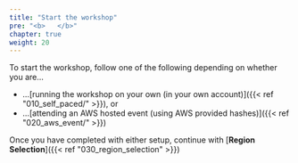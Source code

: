 ```yaml
---
title: "Start the workshop"
pre: "<b>   </b>"
chapter: true
weight: 20
---
```


To start the workshop, follow one of the following depending on whether you are...

* ...[running the workshop on your own (in your own account)]({{< ref "010_self_paced/" >}}), or
* ...[attending an AWS hosted event (using AWS provided hashes)]({{< ref "020_aws_event/" >}})

Once you have completed with either setup, continue with [**Region Selection**]({{< ref "030_region_selection" >}})

